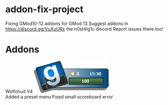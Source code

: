 # addon-fix-project
Fixing GMod10-12 addons for GMod 13
Suggest addons in https://discord.gg/VuXuURx the n0st4lg1c discord
Report issues there too!

# Addons
Wolfohud V4
![img](https://raw.githubusercontent.com/Moddage/addon-fix-project/master/Images/wolfohud.png)  
Added a preset menu
Fixed small scoreboard error